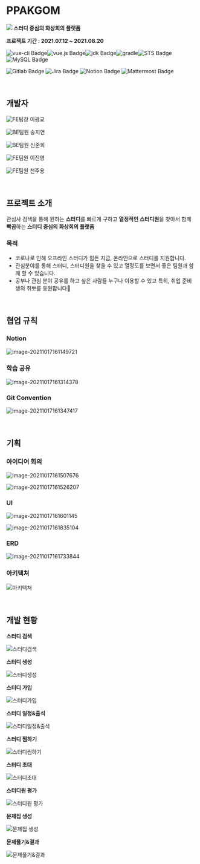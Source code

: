 # PPAKGOM
<img src="README.assets/image-20211017145130132.png" align="left">

**스터디 중심의 화상회의 플랫폼**

**프로젝트 기간 : 2021.07.12 ~ 2021.08.20**

![vue-cli Badge](https://img.shields.io/badge/vue--cli-4.5.13-brightgreen?style=flat)![vue.js Badge](https://img.shields.io/badge/vue.js-3.0-brightgreen?style=flat)![jdk Badge](https://img.shields.io/badge/jdk-1.8-green?style=flat)![gradle](https://img.shields.io/badge/gradle-6.7-green?style=flat)![STS Badge](https://img.shields.io/badge/STS-3.9.14-green?styl=flat)![MySQL Badge](https://img.shields.io/badge/MySQL-8.0.23-blue?style=flat)

![Gitlab Badge](https://img.shields.io/static/v1?label=&message=Gitlab&color=red) ![Jira Badge](https://img.shields.io/static/v1?label=&message=Jira&color=blue) ![Notion Badge](https://img.shields.io/static/v1?label=&message=Notion&color=yellow) ![Mattermost Badge](https://img.shields.io/static/v1?label=&message=Mattermost&color=5DADE2)

<br>

## 개발자

![FE](https://render.githubusercontent.com/render/math?math={\color{green}\textbf{FE}})팀장 이광교

![BE](https://render.githubusercontent.com/render/math?math={\color{red}\textbf{BE}})팀원 송지연

![BE](https://render.githubusercontent.com/render/math?math={\color{red}\textbf{BE}})팀원 신준희

![FE](https://render.githubusercontent.com/render/math?math={\color{green}\textbf{FE}})팀원 이진영

![FE](https://render.githubusercontent.com/render/math?math={\color{green}\textbf{FE}})팀원 천주용

<br>

## 프로젝트 소개

관심사 검색을 통해 원하는 **스터디**를 빠르게 구하고 **열정적인 스터디원**을 찾아서 함께 **빡곰**하는 **스터디 중심의 화상회의 플랫폼**

### 목적

- 코로나로 인해 오프라인 스터디가 힘든 지금, 온라인으로 스터디를 지원합니다.
- 관심분야를 통해 스터디, 스터디원을 찾을 수 있고 열정도를 보면서 좋은 팀원과 함께 할 수 있습니다.
- 공부나 관심 분야 공유를 하고 싶은 사람들 누구나 이용할 수 있고 특히, 취업 준비생의 취뽀를 응원합니다🙂

<br>

## 협업 규칙

### Notion

![image-20211017161149721](README.assets/image-20211017161149721.png)

### 학습 공유

![image-20211017161314378](README.assets/image-20211017161314378.png)

### Git Convention

![image-20211017161347417](README.assets/image-20211017161347417.png)

<br>

## 기획

### 아이디어 회의

![image-20211017161507676](README.assets/image-20211017161507676.png)

![image-20211017161526207](README.assets/image-20211017161526207.png)

### UI

![image-20211017161601145](README.assets/image-20211017161601145.png)

![image-20211017161835104](README.assets/image-20211017161835104.png)

### ERD

![image-20211017161733844](README.assets/image-20211017161733844.png)

### 아키텍쳐

![아키텍쳐](README.assets/아키텍쳐.png)

<br>

## 개발 현황

**스터디 검색**

![스터디검색](README.assets/스터디검색.gif)

**스터디 생성**

![스터디생성](README.assets/스터디생성.gif)

**스터디 가입**

![스터디가입](README.assets/스터디가입.gif)

**스터디 일정&출석**

![스터디일정&출석](README.assets/스터디일정&출석.gif)

**스터디 찜하기**

![스터디찜하기](README.assets/스터디찜하기.gif)

**스터디 초대**

![스터디초대](README.assets/스터디초대.gif)

**스터디원 평가**

![스터디원 평가](README.assets/스터디원평가.gif)

**문제집 생성**

![문제집 생성](README.assets/문제집생성.gif)

**문제풀기&결과**

![문제풀기&결과](README.assets/문제풀기&결과.gif)

<br>

